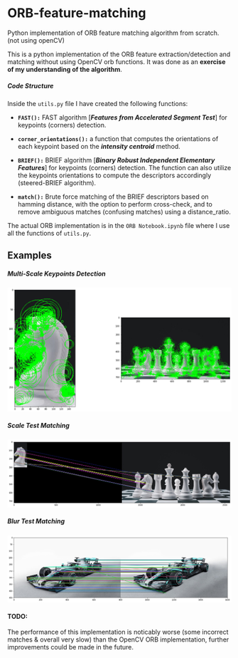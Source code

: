 # ORB-feature-matching
Python implementation of ORB feature matching algorithm from scratch. (not using openCV)

This is a python implementation of the ORB feature extraction/detection and matching without using OpenCV orb functions. It was done as an **exercise of my understanding of the algorithm**.

##### Code Structure
Inside the ```utils.py``` file I have created the following functions:
- **```FAST():```** FAST algorithm [***Features from Accelerated Segment Test***] for keypoints (corners) detection.

- **```corner_orientations():```** a function that computes the orientations of each keypoint based on the ***intensity centroid*** method.

- **```BRIEF():```** BRIEF algorithm [***Binary Robust Independent Elementary Features***] for keypoints (corners) detection. The function can also utilize the keypoints orientations to compute the descriptors accordingly (steered-BRIEF algorithm).

- **```match():```** Brute force matching of the BRIEF descriptors based on hamming distance, with the option to perform cross-check, and to remove ambiguous matches (confusing matches) using a distance_ratio.


The actual ORB implementation is in the ```ORB Notebook.ipynb``` file where I use all the functions of ```utils.py```.

## Examples
##### Multi-Scale Keypoints Detection
![keypoints](/images/out-kps.png)

##### Scale Test Matching
![keypoints](/images/out-matches.png)

##### Blur Test Matching
![keypoints](/images/out-matches2.png)


#### TODO:
The performance of this implementation is noticably worse (some incorrect matches & overall very slow) than the OpenCV ORB implementation, further improvements could be made in the future.